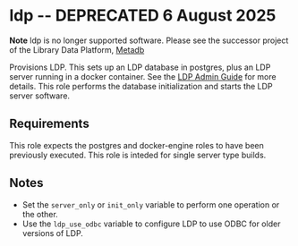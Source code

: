 # ldp -- DEPRECATED 6 August 2025
**Note** ldp is no longer supported software. Please see the successor project of the Library Data Platform, [Metadb](https://github.com/metadb-project/metadb)

Provisions LDP. This sets up an LDP database in postgres, plus an LDP server running in a docker container. See the [LDP Admin Guide](https://github.com/library-data-platform/ldp/blob/master/doc/Admin_Guide.md) for more details. This role performs the database initialization and starts the LDP server software.

## Requirements
This role expects the postgres and docker-engine roles to have been previously executed. This role is inteded for single server type builds.

## Notes

* Set the `server_only` or `init_only` variable to perform one operation or the other.
* Use the `ldp_use_odbc` variable to configure LDP to use ODBC for older versions of LDP.
